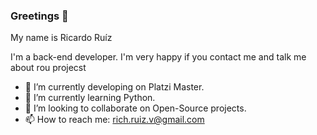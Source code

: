 ### Greetings 👋

My name is Ricardo Ruíz 

I'm a back-end developer. I'm very happy if you contact me and talk me about rou projecst


- 🔭 I’m currently developing on Platzi Master.
- 🌱 I’m currently learning Python.
- 👯 I’m looking to collaborate on Open-Source projects.
- 📫 How to reach me: rich.ruiz.v@gmail.com

<!--
**richruizv/richruizv** is a ✨ _special_ ✨ repository because its `README.md` (this file) appears on your GitHub profile.

Here are some ideas to get you started:

- 🔭 I’m currently working on ...
- 🌱 I’m currently learning ...
- 👯 I’m looking to collaborate on ...
- 🤔 I’m looking for help with ...
- 💬 Ask me about ...
- 📫 How to reach me: ...
- 😄 Pronouns: ...
- ⚡ Fun fact: ...
-->
